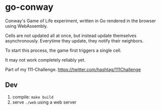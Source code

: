 # go-conway

Conway's Game of Life experiment, written in Go rendered in the browser using WebAssembly.

Cells are not updated all at once, but instead update themselves asynchronously. Everytime they update, they notify their neighbors.

To start this process, the game first triggers a single cell.

It may not work completely reliably yet.


Part of my 111-Challenge. 
https://twitter.com/hashtag/111Challenge

## Dev
1. compile: `make build`
2. serve `./web` using a web server
